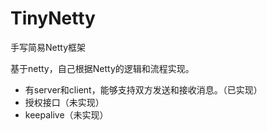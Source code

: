 # TinyNetty
手写简易Netty框架

基于netty，自己根据Netty的逻辑和流程实现。

- 有server和client，能够支持双方发送和接收消息。（已实现）
- 授权接口（未实现）
- keepalive（未实现）